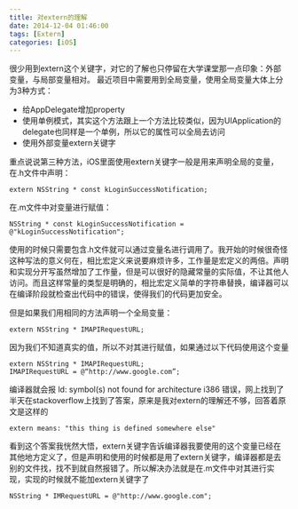 ```yaml
---
title: 对extern的理解
date: 2014-12-04 01:46:00           
tags: [Extern]
categories: [iOS]
---
```


很少用到extern这个关键字，对它的了解也只停留在大学课堂那一点印象：外部变量，与局部变量相对。
最近项目中需要用到全局变量，使用全局变量大体上分为3种方式：

- 给AppDelegate增加property
- 使用单例模式，其实这个方法跟上一个方法比较类似，因为UIApplication的delegate也同样是一个单例，所以它的属性可以全局去访问
- 使用外部变量extern关键字

重点说说第三种方法，iOS里面使用extern关键字一般是用来声明全局的变量，在.h文件中声明：

```objc
extern NSString * const kLoginSuccessNotification;
```

在.m文件中对变量进行赋值：

```objc
NSString * const kLoginSuccessNotification = @"kLoginSuccessNotification";
```
使用的时候只需要包含.h文件就可以通过变量名进行调用了。我开始的时候很奇怪这种写法的意义何在，相比宏定义来说要麻烦许多，工作量是宏定义的两倍。声明和实现分开写虽然增加了工作量，但是可以很好的隐藏常量的实际值，不让其他人访问。而且这样常量的类型是明确的，相比宏定义简单的字符串替换，编译器可以在编译阶段就检查出代码中的错误，使得我们的代码更加安全。

但是如果我们用相同的方法声明一个全局变量：

```objc
extern NSString * IMAPIRequestURL;
```

因为我们不知道真实的值，所以不对其进行赋值，如果通过以下代码使用这个变量

```objc
extern NSString * IMAPIRequestURL;
IMAPIRequestURL = @“http://www.google.com”;
```

编译器就会报 ld: symbol(s) not found for architecture i386 错误，网上找到了半天在stackoverflow上找到了答案，原来是我对extern的理解还不够，回答着原文是这样的

```objc
extern means: "this thing is defined somewhere else"
```

看到这个答案我恍然大悟，extern关键字告诉编译器我要使用的这个变量已经在其他地方定义了，但是声明和使用的时候都是用了extern关键字，编译器都是去别的文件找，找不到就自然报错了。所以解决办法就是在.m文件中对其进行实现，实现的时候就不能加extern关键字了

```objc
NSString * IMRequestURL = @"http://www.google.com";
```

